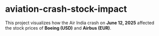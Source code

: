 # aviation-crash-stock-impact
This project visualizes how the Air India crash on **June 12, 2025** affected the stock prices of **Boeing (USD)** and **Airbus (EUR)**.
